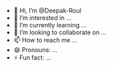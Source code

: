 - 👋 Hi, I’m @Deepak-Roul
- 👀 I’m interested in ...
- 🌱 I’m currently learning ...
- 💞️ I’m looking to collaborate on ...
- 📫 How to reach me ...
- 😄 Pronouns: ...
- ⚡ Fun fact: ...

<!---
Deepak-Roul/Deepak-Roul is a ✨ special ✨ repository because its `README.md` (this file) appears on your GitHub profile.
You can click the Preview link to take a look at your changes.
--->
